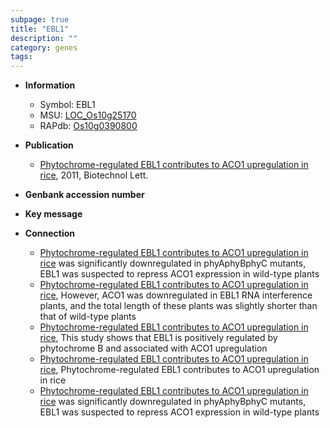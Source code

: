 ```yaml
---
subpage: true
title: "EBL1"
description: ""
category: genes
tags: 
---
```


* **Information**  
    + Symbol: EBL1  
    + MSU: [LOC_Os10g25170](http://rice.plantbiology.msu.edu/cgi-bin/ORF_infopage.cgi?orf=LOC_Os10g25170)  
    + RAPdb: [Os10g0390800](http://rapdb.dna.affrc.go.jp/viewer/gbrowse_details/irgsp1?name=Os10g0390800)  

* **Publication**  
    + [Phytochrome-regulated EBL1 contributes to ACO1 upregulation in rice](http://www.ncbi.nlm.nih.gov/pubmed?term=Phytochrome-regulated+EBL1+contributes+to+ACO1+upregulation+in+rice%5BTitle%5D), 2011, Biotechnol Lett.

* **Genbank accession number**  

* **Key message**  

* **Connection**  
    + [Phytochrome-regulated EBL1 contributes to ACO1 upregulation in rice](OsEREBP1-LIKE+1) was significantly downregulated in phyAphyBphyC mutants, EBL1 was suspected to repress ACO1 expression in wild-type plants
    + [Phytochrome-regulated EBL1 contributes to ACO1 upregulation in rice](http://www.ncbi.nlm.nih.gov/pubmed?term=Phytochrome-regulated+EBL1+contributes+to+ACO1+upregulation+in+rice%5BTitle%5D), However, ACO1 was downregulated in EBL1 RNA interference plants, and the total length of these plants was slightly shorter than that of wild-type plants
    + [Phytochrome-regulated EBL1 contributes to ACO1 upregulation in rice](http://www.ncbi.nlm.nih.gov/pubmed?term=Phytochrome-regulated+EBL1+contributes+to+ACO1+upregulation+in+rice%5BTitle%5D), This study shows that EBL1 is positively regulated by phytochrome B and associated with ACO1 upregulation
    + [Phytochrome-regulated EBL1 contributes to ACO1 upregulation in rice](http://www.ncbi.nlm.nih.gov/pubmed?term=Phytochrome-regulated+EBL1+contributes+to+ACO1+upregulation+in+rice%5BTitle%5D), Phytochrome-regulated EBL1 contributes to ACO1 upregulation in rice
    + [Phytochrome-regulated EBL1 contributes to ACO1 upregulation in rice](OsEREBP1-LIKE+1) was significantly downregulated in phyAphyBphyC mutants, EBL1 was suspected to repress ACO1 expression in wild-type plants




